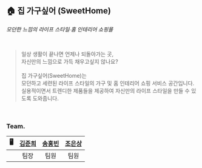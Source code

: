 ## 🏠 집 가구싶어 (SweetHome)

*모던한 느낌의 라이프 스타일∙홈 인테리어 쇼핑몰*

<br />

> 일상 생활이 끝나면 언제나 되돌아가는 곳,<br />
자신만의 느낌으로 가득 채우고싶지 않나요?<br /><br />
집 가구싶어(SweetHome)는<br />
모던하고 세련된 라이프 스타일의 가구 및 홈 인테리어 쇼핑 서비스 공간입니다.<br />
실용적이면서 트렌디한 제품들을 제공하여 자신만의 라이프 스타일을 만들 수 있도록 도와줍니다.

<br />

### Team.
|   🖥   | **[김준희](https://github.com/dev-junehee)** | **[송홍빈](https://github.com/hbsongk)** | **[조은상](https://github.com/ChoEun-Sang)** |
|:---------:|:--------:|:--------:|:--------:|
|  | 팀장 | 팀원 | 팀원 | 팀원 |

